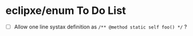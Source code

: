 # eclipxe/enum To Do List

- [ ] Allow one line systax definition as `/** @method static self foo() */` ?
